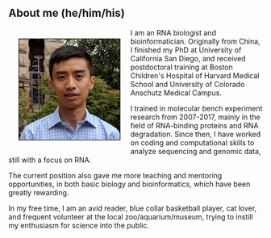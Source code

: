 ## About me (he/him/his)
<img align="left" width="200" height="200" src="RuiFu.jpg" style="margin:20px;border:1px solid black;" title="he/him/his">
I am an RNA biologist and bioinformatician. Originally from China, I finished my PhD at University of California San Diego, and received postdoctoral training at Boston Children's Hospital of Harvard Medical School and University of Colorado Anschutz Medical Campus.

I trained in molecular bench experiment research from 2007-2017, mainly in the field of RNA-binding proteins and RNA degradation. Since then, I have worked on coding and computational skills to analyze sequencing and genomic data, still with a focus on RNA.

The current position also gave me more teaching and mentoring opportunities, in both basic biology and bioinformatics, which have been greatly rewarding.

In my free time, I am an avid reader, blue collar basketball player, cat lover, and frequent volunteer at the local zoo/aquarium/museum, trying to instill my enthusiasm for science into the public.
